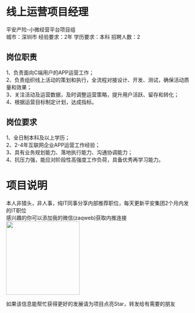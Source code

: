 # 线上运营项目经理
平安产险-小微经营平台项目组  
城市：深圳市 经验要求：2年 学历要求：本科  招聘人数：2

## 岗位职责
1、负责面向C端用户的APP运营工作；   
2、负责组织线上活动的策划和执行，全流程对接设计、开发、测试，确保活动质量和效果；   
3、关注活动及运营数据，及时调整运营策略，提升用户活跃、留存和转化；   
4、根据运营目标制定计划，达成指标。

## 岗位要求
1、全日制本科及以上学历；   
2、2-4年互联网企业APP运营工作经验；   
3、具有业务规划能力、落地执行能力、沟通协调能力；   
4、抗压力强，能应对阶段性高强度工作负荷，具备优秀再学习能力。

# 项目说明

本人非猎头，非人事，纯IT同事分享内部推荐职位，每天更新平安集团2个月内发的IT职位  
感兴趣的你可以添加我的微信(zaqweb)获取内推连接  
<img src="https://github.com/zaqweb/PA-IT-JOBS/blob/master/WechatICode.jpeg"  height="200" width="200">

如果该信息能帮忙获得更好的发展请为项目点亮Star，转发给有需要的朋友




